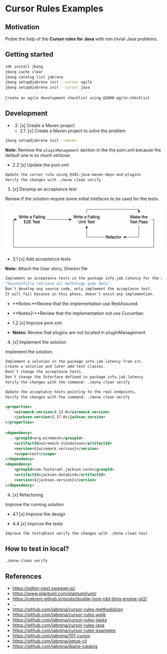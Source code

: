 # Cursor Rules Examples

## Motivation

Probe the help of the **Cursor rules for Java** with non trivial Java problems.

## Getting started

```bash
sdk install jbang
jbang cache clear
jbang catalog list jabrena
jbang setup@jabrena init --cursor agile
jbang setup@jabrena init --cursor java

Create an agile development checklist using @2000-agile-checklist
```

## Development

- 2. [x] Create a Maven project

  - 2.1. [x] Create a Maven project to solve the problem

```bash
jbang setup@jabrena init --maven
```

**Note:** Remove the `pluginManagement` section in the the pom.xml because the default one is so much verbose.

  - 2.2 [x] Update the pom.xml

```bash
Update the cursor rule using @101-java-maven-deps-and-plugins
Verify the changes with ./mvnw clean verify
```

3. [x] Develop an acceptance test

Review if the solution require some initial intefaces to be used for the tests.

![](./docs/double-loop-tdd.png)

- 3.1 [x] Add acceptance tests

**Note:** Attach the User story, Gherkin file

```bash
Implement an acceptance tests in the package info.jab.latency for the scenario:
"Successfully retrieve all mythology gods data".
Don´t develop any source code, only implement the acceptance test.
It will fail because in this phase, doesn´t exist any implemention.
```

- **Notes:**Review that the implementation use RestAssured.
- **Notes2:**Review that the implementation not use Cucumber.

- 1.2 [x] Improve pom.xml

- **Notes:** Review that plugins are not located in pluginManagement

4. [x] Implement the solution

Implement the solution.

```bash
Implement a solution in the package info.jab.latency from src.
Create a solution and later add test classes.
Dont´t change the acceptance tests.
Don´t change the Interface defined in package info.jab.latency
Verify the changes with the command: ./mvnw clean verify
```

```bash
Update the acceptance tests pointing to the real endpoints.
Verify the changes with the command: ./mvnw clean verify
```

```xml
<properties>
    <wiremock.version>3.13.0</wiremock.version>
    <jackson.version>2.17.0</jackson.version>
</properties>

<dependency>
    <groupId>org.wiremock</groupId>
    <artifactId>wiremock-standalone</artifactId>
    <version>${wiremock.version}</version>
    <scope>test</scope>
</dependency>
<dependency>
    <groupId>com.fasterxml.jackson.core</groupId>
    <artifactId>jackson-databind</artifactId>
    <version>${jackson.version}</version>
</dependency>
```

4. [x] Refactoring

Improve the running solution

- 4.1 [x] Improve the design

- 4.4 [x] Improve the tests

```bash
Improve the tests@test verify the changes with ./mvnw clean test
```

## How to test in local?

```bash
./mvnw clean verify
```

## References

- https://editor-next.swagger.io/
- https://www.plantuml.com/plantuml/uml/
- https://cekrem.github.io/posts/double-loop-tdd-blog-engine-pt2/
- ...
- https://github.com/jabrena/cursor-rules-methodology
- https://github.com/jabrena/cursor-rules-agile
- https://github.com/jabrena/cursor-rules-tasks
- https://github.com/jabrena/cursor-rules-java
- https://github.com/jabrena/cursor-rules-examples
- https://github.com/jabrena/101-cursor
- https://github.com/jabrena/setup-cli
- https://github.com/jabrena/jbang-catalog

